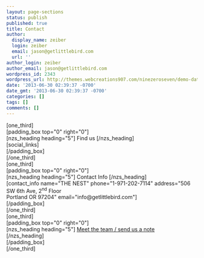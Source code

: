 ```yaml
---
layout: page-sections
status: publish
published: true
title: Contact
author:
  display_name: zeiber
  login: zeiber
  email: jason@getlittlebird.com
  url: ''
author_login: zeiber
author_email: jason@getlittlebird.com
wordpress_id: 2343
wordpress_url: http://themes.webcreations907.com/ninezeroseven/demo-data/?post_type=page-sections&#038;p=5
date: '2013-06-30 02:39:37 -0700'
date_gmt: '2013-06-30 02:39:37 -0700'
categories: []
tags: []
comments: []
---
```

<div class="contact-footer">
[one_third]<br />
[padding_box top="0" right="0"]<br />
[nzs_heading heading="5"] Find us [/nzs_heading]<br />
[social_links]<br />
[/padding_box]<br />
[/one_third]
</div>
<div class="contact-footer">
[one_third]<br />
[padding_box top="0" right="0"]<br />
[nzs_heading heading="5"] Contact Info [/nzs_heading]<br />
[contact_info name="THE NEST" phone="1-971-202-7114" address="506 SW 6th Ave, 2<sup>nd</sup> Floor<br />Portland OR 97204" email="info@getlittlebird.com"]<br />
[/padding_box]<br />
[/one_third]
</div>
<div class="contact-footer">
<div style="margin-right:-25px;">
[one_third]<br />
[padding_box top="0" right="0"]<br />
[nzs_heading heading="5"] <a href="/team">Meet the team / send us a note</a><br />
[/nzs_heading]<br />
[/padding_box]<br />
[/one_third]
</div>
</div>
